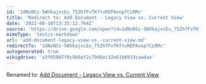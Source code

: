 ```yaml
---
id: '1dNxNSz-5WVkajvcEu_75ZhfFvTKftvREPAvop7CLRMc'
title: 'Redirect to: Add Document - Legacy View vs. Current View'
date: '2022-08-16T13:35:12.764Z'
source: 'https://drive.google.com/open?id=1dNxNSz-5WVkajvcEu_75ZhfFvTKftvREPAvop7CLRMc'
mimeType: 'text/x-markdown'
url: 'add-document-legacy-view-vs.-current-view.md'
redirectTo: '1dNxNSz-5WVkajvcEu_75ZhfFvTKftvREPAvop7CLRMc'
autogenerated: true
wikigdrive: 'a3f05807f0c9b9af2c79d6ec32e61b6933caadae'
---
```

Renamed to: [Add Document - Legacy View vs. Current View](add-document-legacy-view-vs.-current-view.md)
